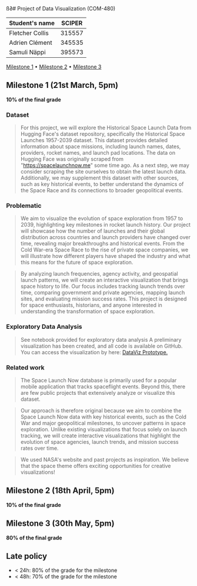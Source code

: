 ß∂# Project of Data Visualization (COM-480)

| Student's name | SCIPER |
| -------------- | ------ |
| Fletcher Collis | 315557 |
| Adrien Clément | 345535 |
| Samuli Näppi | 395573 |

[Milestone 1](#milestone-1) • [Milestone 2](#milestone-2) • [Milestone 3](#milestone-3)

## Milestone 1 (21st March, 5pm)

**10% of the final grade**


### Dataset

> For this project, we will explore the Historical Space Launch Data from Hugging Face's dataset repository, specifically the Historical Space Launches 1957-2039 dataset. This dataset provides detailed information about space missions, including launch names, dates, providers, rocket names, and launch pad locations. The data on Hugging Face was originally scraped from "https://spacelaunchnow.me" some time ago. As a next step, we may consider scraping the site ourselves to obtain the latest launch data. Additionally, we may supplement this dataset with other sources, such as key historical events, to better understand the dynamics of the Space Race and its connections to broader geopolitical events. 


### Problematic

> We aim to visualize the evolution of space exploration from 1957 to 2039, highlighting key milestones in rocket launch history. Our project will showcase how the number of launches and their global distribution across countries and launch providers have changed over time, revealing major breakthroughs and historical events. From the Cold War-era Space Race to the rise of private space companies, we will illustrate how different players have shaped the industry and what this means for the future of space exploration.

> By analyzing launch frequencies, agency activity, and geospatial launch patterns, we will create an interactive visualization that brings space history to life. Our focus includes tracking launch trends over time, comparing government and private agencies, mapping launch sites, and evaluating mission success rates. This project is designed for space enthusiasts, historians, and anyone interested in understanding the transformation of space exploration.

### Exploratory Data Analysis

> See notebook provided for exploratory data analysis
> A preliminary visualization has been created, and all code is available on GitHub. You can access the visualization by here: [DataViz Prototype.](https://dataviz-prototype.vercel.app)


### Related work

> The Space Launch Now database is primarily used for a popular mobile application that tracks spaceflight events. Beyond this, there are few public projects that extensively analyze or visualize this dataset. 

> Our approach is therefore original because we aim to combine the Space Launch Now data with key historical events, such as the Cold War and major geopolitical milestones, to uncover patterns in space exploration. Unlike existing visualizations that focus solely on launch tracking, we will create interactive visualizations that highlight the evolution of space agencies, launch trends, and mission success rates over time.

> We used NASA's website and past projects as inspiration. We believe that the space theme offers exciting opportunities for creative visualizations!



## Milestone 2 (18th April, 5pm)

**10% of the final grade**


## Milestone 3 (30th May, 5pm)

**80% of the final grade**


## Late policy

- < 24h: 80% of the grade for the milestone
- < 48h: 70% of the grade for the milestone

